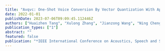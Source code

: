 ```yaml
---
title: "Avqvc: One-Shot Voice Conversion By Vector Quantization With Applying Contrastive Learning"
date: 2022-01-01
publishDate: 2023-07-06T09:09:45.112446Z
authors: ["Huaizhen Tang", "Xulong Zhang", "Jianzong Wang", "Ning Cheng", "Jing Xiao"]
publication_types: ["1"]
abstract: ""
featured: false
publication: "*IEEE International Conference on Acoustics, Speech and Signal Processing, ICASSP 2022, Virtual and Singapore, 23-27 May 2022*"
---
```


